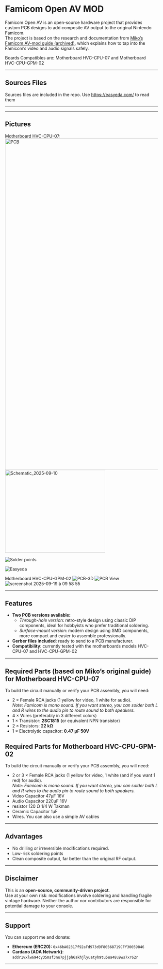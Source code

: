 # Famicom Open AV MOD

Famicom Open AV is an open-source hardware project that provides custom PCB designs to add composite AV output to the original Nintendo Famicom.  
The project is based on the research and documentation from [Miko’s Famicom AV-mod guide (archived)](https://web.archive.org/web/20250321162602/https://miko.mobi/famav.htm), which explains how to tap into the Famicom’s video and audio signals safely.

Boards Compatibles are: Motherboard HVC-CPU-07 and Motherboard HVC-CPU-GPM-02  

---

## Sources Files
Sources files are included in the repo. Use https://easyeda.com/ to read them


---


---

## Pictures

Motherboard HVC-CPU-07:
<img width="1222" height="1088" alt="PCB" src="https://github.com/user-attachments/assets/de180c95-e2cf-4c1f-9922-96a7f855b452" />
<img width="330" height="272" alt="Schematic_2025-09-10" src="https://github.com/user-attachments/assets/4ce4c8be-71f5-42e2-8a8b-57a3ae6c1ebf" />

![Solder points](https://github.com/user-attachments/assets/a11e1a89-39f7-4dc6-bddb-a17cd2afe74f)

![Easyeda](https://github.com/user-attachments/assets/f8b8df23-ecab-48ad-91e0-c31432ce1a4d)


Motherboard HVC-CPU-GPM-02
![PCB-3D](https://github.com/user-attachments/assets/93bc5642-9e75-4ab3-897b-beeffadcbc87)
![PCB View](https://github.com/user-attachments/assets/b62fc047-e1e1-4dad-8045-79ceff128847)
![screenshot 2025-09-19 à 09 58 55](https://github.com/user-attachments/assets/355e7210-4fee-42ae-a290-8ee5ca259201)



---

## Features

- **Two PCB versions available:**
  - *Through-hole version*: retro-style design using classic DIP components, ideal for hobbyists who prefer traditional soldering.
  - *Surface-mount version*: modern design using SMD components, more compact and easier to assemble professionally.
- **Gerber files included**: ready to send to a PCB manufacturer.
- **Compatibility**: currently tested with the motherboards models HVC-CPU-07 and  HVC-CPU-GPM-02

---

## Required Parts (based on Miko’s original guide) for Motherboard HVC-CPU-07

To build the circuit manually or verify your PCB assembly, you will need:

- 2 × Female RCA jacks (1 yellow for video, 1 white for audio).  
  *Note: Famicom is mono sound. If you want stereo, you can solder both L and R wires to the audio pin to route sound to both speakers.*
- 4 × Wires (preferably in 3 different colors)  
- 1 × Transistor: **2SC1815** (or equivalent NPN transistor)  
- 2 × Resistors: **22 kΩ**  
- 1 × Electrolytic capacitor: **0.47 µF 50V**

  
## Required Parts for Motherboard HVC-CPU-GPM-02

To build the circuit manually or verify your PCB assembly, you will need:

- 2 or 3 × Female RCA jacks (1 yellow for video, 1 white (and if you want 1 red) for audio).  
  *Note: Famicom is mono sound. If you want stereo, you can solder both L and R wires to the audio pin to route sound to both speakers.*
- Video Capacitor 47µF 16V 
- Audio Capacitor 220µF 16V
- resistor 120 Ω 1/4 W Takman 
- Ceramic Capacitor 1µF
- Wires. You can also use a simple AV cables
---

## Advantages

- No drilling or irreversible modifications required.  
- Low-risk soldering points  
- Clean composite output, far better than the original RF output.  

---

## Disclaimer

This is an **open-source, community-driven project**.  
Use at your own risk: modifications involve soldering and handling fragile vintage hardware. Neither the author nor contributors are responsible for potential damage to your console.

---

## Support

You can support me and donate:  
- **Ethereum (ERC20):** `0x46bA02317f92aFd973d9F80568719CFf30059846`  
- **Cardano (ADA Network):** `addr1vxlw694cy35msf3nu7pjjph6akhjlyuatyh9tu5ua48u9ws7xr62r`  

---

